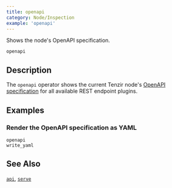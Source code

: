 ```yaml
---
title: openapi
category: Node/Inspection
example: 'openapi'
---
```


Shows the node's OpenAPI specification.

```tql
openapi
```

## Description

The `openapi` operator shows the current Tenzir node's [OpenAPI
specification](/api) for all available REST endpoint plugins.

## Examples

### Render the OpenAPI specification as YAML

```tql
openapi
write_yaml
```

## See Also

[`api`](/reference/operators/api),
[`serve`](/reference/operators/serve)

